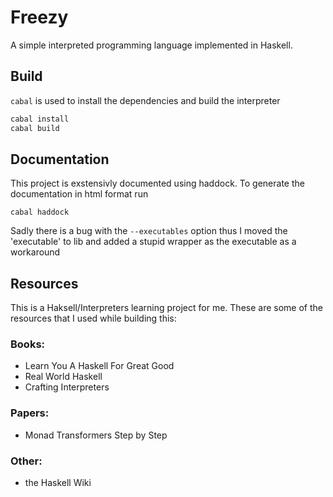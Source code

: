 # Freezy

A simple interpreted programming language implemented in Haskell.

## Build

`cabal` is used to install the dependencies and build the interpreter

```bash
cabal install
cabal build
```

## Documentation

This project is exstensivly documented using haddock. To generate the
documentation in html format run

```
cabal haddock
```

Sadly there is a bug with the `--executables` option thus I moved the
'executable' to lib and added a stupid wrapper as the executable as a
workaround

## Resources

This is a Haksell/Interpreters learning project for me. These are some of the
resources that I used while building this:

### Books:

- Learn You A Haskell For Great Good
- Real World Haskell
- Crafting Interpreters

### Papers:

- Monad Transformers Step by Step

### Other:

- the Haskell Wiki

